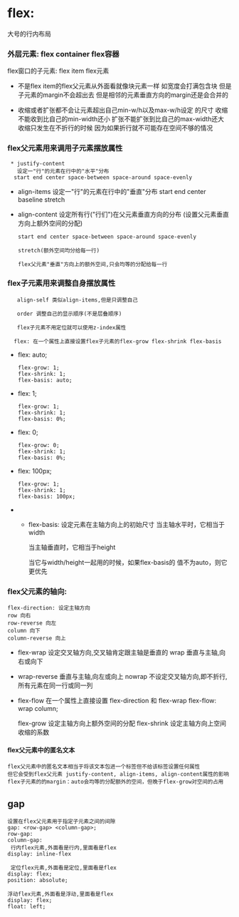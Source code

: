 # flex:
  大号的行内布局

  ### 外层元素: flex container flex容器
  flex窗口的子元素: flex item flex元素

  * 不是flex item的flex父元素从外面看就像块元素一样
    如宽度会打满包含块
    但是子元素的margin不会超出去
    但是相邻的元素垂直方向的margin还是会合并的

  * 收缩或者扩张都不会让元素超出自己min-w/h以及max-w/h设定  的尺寸
     收缩不能收到比自己的min-width还小
      扩张不能扩张到比自己的max-width还大
    收缩只发生在不折行的时候
      因为如果折行就不可能存在空间不够的情况


 ### flex父元素用来调用子元素摆放属性
     * justify-content
       设定一"行"的元素在行中的"水平"分布
      start end center space-between space-around space-evenly
  * align-items
    设定一"行"的元素在行中的"垂直"分布
    start end center baseline stretch
 *  align-content
        设定所有行("行们")在父元素垂直方向的分布
        (设置父元素垂直方向上额外空间的分配)

        start end center space-between space-around space-evenly

        stretch(额外空间均分给每一行)

        flex父元素"垂直"方向上的额外空间,只会均等的分配给每一行

 ### flex子元素用来调整自身摆放属性
       align-self 类似align-items,但是只调整自己

       order 调整自己的显示顺序(不是层叠顺序)

       flex子元素不用定位就可以使用z-index属性

      flex: 在一个属性上直接设置flex子元素的flex-grow flex-shrink flex-basis
  * flex: auto;

        flex-grow: 1;
        flex-shrink: 1;
        flex-basis: auto;
  * flex: 1;

        flex-grow: 1;
        flex-shrink: 1;
        flex-basis: 0%;
  * flex: 0;

        flex-grow: 0;
        flex-shrink: 1;
        flex-basis: 0%;
  * flex: 100px;

        flex-grow: 1;
        flex-shrink: 1;
        flex-basis: 100px;

 *
   *  flex-basis: 设定元素在主轴方向上的初始尺寸
       当主轴水平时，它相当于width

        当主轴垂直时，它相当于height


        当它与width/height一起用的时候，如果flex-basis的
        值不为auto，则它更优先

### flex父元素的轴向:
    flex-direction: 设定主轴方向
    row 向右
    row-reverse 向左
    column 向下
    column-reverse 向上
  * flex-wrap   设定交叉轴方向,交叉轴肯定跟主轴是垂直的
    wrap  垂直与主轴,向右或向下
  * wrap-reverse 垂直与主轴,向左或向上
    nowrap  不设定交叉轴方向,即不折行,所有元素在同一行或同一列
  * flex-flow 在一个属性上直接设置 flex-direction 和
    flex-wrap
    flex-flow: wrap column;

    flex-grow 设定主轴方向上额外空间的分配
    flex-shrink 设定主轴方向上空间收缩的系数


  #### flex父元素中的匿名文本
    flex父元素中的匿名文本相当于将该文本包进一个标签但不给该标签设置任何属性
    但它会受到flex父元素 justify-content, align-items, align-content属性的影响
    flex子元素的的margin：auto会均等的分配额外的空间，但晚于flex-grow对空间的占用

 ## gap
    设置在flex父元素用于指定子元素之间的间隙
    gap: <row-gap> <column-gap>;
    row-gap:
    column-gap:
     行内flex元素,外面看是行内,里面看是flex
    display: inline-flex

     定位flex元素,外面看是定位,里面看是flex
    display: flex;
    position: absolute;

    浮动flex元素,外面看是浮动,里面看是flex
    display: flex;
    float: left;